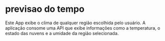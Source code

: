 # previsao do tempo
Este App exibe o clima de qualquer região escolhida pelo usuário. A aplicação consome uma API que exibe informações como a temperatura, o estado das nuvens e a umidade da região selecionada. 
